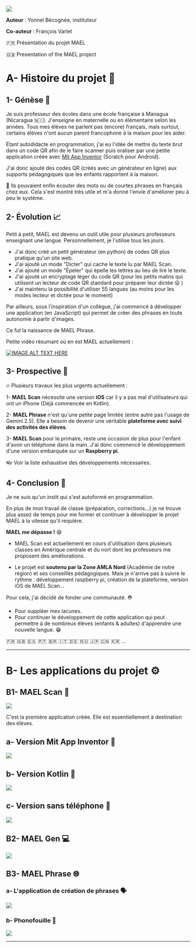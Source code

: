

![](./readme_assets/Logo-MAEL-alpha-H.svg)

**Auteur** : Yonnel Bécognée, instituteur

**Co-auteur** : François Varlet

:fr: Présentation du projet MAEL

:gb: Presentation of the MAEL project

# A- Histoire du projet :book:

## 1- Génèse :milky_way:

Je suis professeur des écoles dans une école française à Managua (Nicaragua :nicaragua:). J'enseigne en maternelle ou en élémentaire selon les années. Tous mes élèves ne parlent pas (encore) français, mais surtout, certains élèves n'ont aucun parent francophone à la maison pour les aider.

Étant autodidacte en programmation, j'ai eu l'idée de mettre du texte brut dans un code QR afin de le faire scanner puis oraliser par une petite application créée avec [Mit App Inventor](https://appinventor.mit.edu/) (Scratch pour Android).

J'ai donc ajouté des codes QR (créés avec un générateur en ligne) aux supports pédagogiques que les enfants rapportent à la maison. 

:tada: Ils pouvaient enfin écouter des mots ou de courtes phrases en français chez eux. Cela s'est montré très utile et m'a donné l'envie d'améliorer peu à peu le système.

## 2- Évolution :chart_with_upwards_trend:

Petit à petit, MAEL est devenu un outil utile pour plusieurs professeurs enseignant une langue. Personnellement, je l'utilise tous les jours.

- J'ai donc créé un petit générateur (en python) de codes QR plus pratique qu'un site web.
- J'ai ajouté un mode "Dicter" qui cache le texte lu par MAEL Scan.
- J'ai ajouté un mode "Épeler" qui épelle les lettres au lieu de lire le texte.
- J'ai ajouté un encryptage léger du code QR (pour les petits malins qui utilisent un lecteur de code QR standard pour préparer leur dictée :stuck_out_tongue_winking_eye: )
- J'ai maintenu la possibilité d'utiliser 55 langues (au moins pour les modes lecteur et dictée pour le moment)

Par ailleurs, sous l'inspiration d'un collègue, j'ai commencé à développer une application (en JavaScript) qui permet de créer des phrases en toute autonomie à partir d'images.

Ce fut la naissance de MAEL Phrase.

Petite vidéo résumant où en est MAEL actuellement :

[![IMAGE ALT TEXT HERE](./readme_assets/Video_thumb.png)](https://www.youtube.com/watch?v=qW8FHrZ1HIo)

## 3- Prospective :eyes:

:fire: Plusieurs travaux les plus urgents actuellement :

1- **MAEL Scan** nécessite une version **iOS** car il y a pas mal d'utilisateurs qui ont un iPhone (Déjà commencée en Kotlin).

2- **MAEL Phrase** n'est qu'une petite page limitée (entre autre pas l'usage de Gemini 2.5). Elle a besoin de devenir une véritable **plateforme avec suivi des activités des élèves**.

3- **MAEL Scan** pour le primaire, reste une occasion de plus pour l'enfant d'avoir un téléphone dans la main. J'ai donc commencé le développement d'une version embarquée sur un **Raspberry pi**.

:eyeglasses: Voir la liste exhaustive des développements nécessaires.


## 4- Conclusion :checkered_flag:


Je ne suis qu'un instit qui s'est autoformé en programmation. 

En plus de mon travail de classe (préparation, corrections...) je ne trouve plus assez de temps pour me former et continuer à développer le projet MAEL à la vitesse qu'il requière. 

**MAEL me dépasse !** :sweat_smile:

- MAEL Scan est actuellement en cours d'utilisation dans plusieurs classes en Amérique centrale et du nort dont les professeurs me proposent des améliorations.

- Le projet est **soutenu par la Zone AMLA Nord** (Académie de notre région) et ses conseillés pédagogiques. Mais je n'arrive pas à suivre le rythme : développement raspberry pi, création de la plateforme, version iOS de MAEL Scan...

Pour cela, j'ai décidé de fonder une communauté. :rescue_worker_helmet:

- Pour suppléer mes lacunes. 
- Pour continuer le développement de cette application qui peut permettre à de nombreux élèves (enfants & adultes) d'apprendre une nouvelle langue. :grin:

:fr: :gb: :es: :portugal: :brazil: :it: :de: :ru: :jp: :cn: :kr: ...

---

# B- Les applications du projet :gear:

## B1- MAEL Scan :iphone:
![](./readme_assets/MAEL-Scan2-seul-350px.png)

C'est la première application créée. Elle est essentiellement à destination des élèves.

## a- Version Mit App Inventor :child:
![](./readme_assets/Android-MITai-150px.png)

## b- Version Kotlin :green_apple:
![](./readme_assets/Kotlin-MP-150px.png)

## c- Version sans téléphone :no_mobile_phones:
![](./readme_assets/MAEL-Rpi-150px.png)

## B2- MAEL Gen :computer:
![](./readme_assets/MAEL_Gen.png)

## B3- MAEL Phrase :globe_with_meridians:


### a- L'application de création de phrases :speaking_head:

![](./readme_assets/MAEL_Phrase-b-600px.png)

### b- Phonofouille :mag_right:

![](./readme_assets/Phonofouille-600px.png)

---





